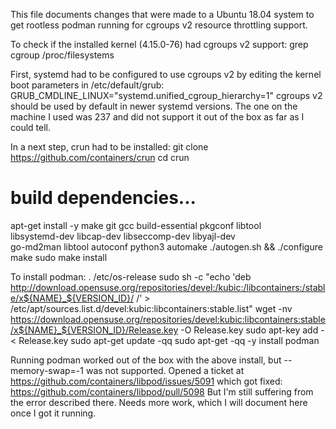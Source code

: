 This file documents changes that were made to a Ubuntu 18.04 system to get rootless podman running for cgroups v2 resource throttling support.

To check if the installed kernel (4.15.0-76) had cgroups v2 support:
grep cgroup /proc/filesystems

First, systemd had to be configured to use cgroups v2 by editing the kernel boot parameters in /etc/default/grub:
GRUB_CMDLINE_LINUX="systemd.unified_cgroup_hierarchy=1"
cgroups v2 should be used by default in newer systemd versions. The one on the machine I used was 237 and did not support it out of the box as far as I could tell.

In a next step, crun had to be installed:
git clone https://github.com/containers/crun
cd crun
# build dependencies...
apt-get install -y make git gcc build-essential pkgconf libtool \
   libsystemd-dev libcap-dev libseccomp-dev libyajl-dev \
   go-md2man libtool autoconf python3 automake
./autogen.sh && ./configure
make
sudo make install

To install podman:
. /etc/os-release
sudo sh -c "echo 'deb http://download.opensuse.org/repositories/devel:/kubic:/libcontainers:/stable/x${NAME}_${VERSION_ID}/ /' > /etc/apt/sources.list.d/devel:kubic:libcontainers:stable.list"
wget -nv https://download.opensuse.org/repositories/devel:kubic:libcontainers:stable/x${NAME}_${VERSION_ID}/Release.key -O Release.key
sudo apt-key add - < Release.key
sudo apt-get update -qq
sudo apt-get -qq -y install podman

Running podman worked out of the box with the above install, but --memory-swap=-1 was not supported. Opened a ticket at
https://github.com/containers/libpod/issues/5091
which got fixed:
https://github.com/containers/libpod/pull/5098
But I'm still suffering from the error described there. Needs more work, which I will document here once I got it running.